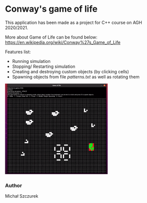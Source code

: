 # Conway's game of life
This application has been made as a project for C++ course on AGH 2020/2021.

More about Game of Life can be found below:  
https://en.wikipedia.org/wiki/Conway%27s_Game_of_Life

Features list:
* Running simulation
* Stopping/ Restarting simulation
* Creating and destroying custom objects (by clicking cells)
* Spawning objects from file _patterns.txt_ as well as rotating them

![Demo](Github/demo.gif)

### Author  
Michał Szczurek 